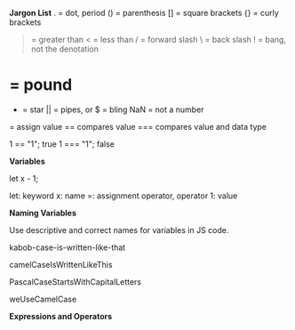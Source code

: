 **Jargon List**
. = dot, period
() = parenthesis
[] = square brackets
{} = curly brackets
> = greater than
< = less than
/ = forward slash
\ = back slash
! = bang, not the denotation
# = pound
* = star
|| = pipes, or
$ = bling
NaN = not a number

= assign value
== compares value
=== compares value and data type

1 == "1"; true
1 === "1"; false

**Variables**

let x - 1;

let: keyword
x: name
=: assignment operator, operator
1: value

**Naming Variables**

Use descriptive and correct names for variables in JS code.

kabob-case-is-written-like-that

camelCaseIsWrittenLikeThis

PascalCaseStartsWithCapitalLetters

weUseCamelCase

**Expressions and Operators**
